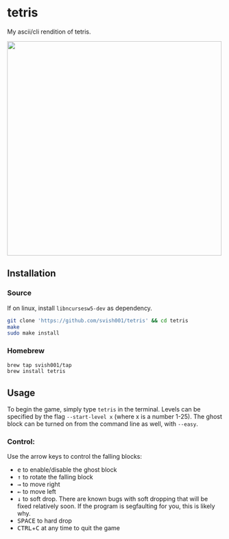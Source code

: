 # tetris
My ascii/cli rendition of tetris.

<img src=docs/.gif width=500px>

## Installation

### Source
If on linux, install `libncursesw5-dev` as dependency.

```bash
git clone 'https://github.com/svish001/tetris' && cd tetris
make
sudo make install
```
### Homebrew
```bash
brew tap svish001/tap
brew install tetris
```

## Usage 

To begin the game, simply type `tetris` in the terminal. Levels can be specified by the flag `--start-level x` (where x is a number 1-25). The ghost block can be turned on from the command line as well, with `--easy`.

### Control:
Use the arrow keys to control the falling blocks:  
- <kbd>e</kbd> to enable/disable the ghost block
- <kbd>↑</kbd> to rotate the falling block
- <kbd>→</kbd> to move right
- <kbd>←</kbd> to move left
- <kbd>↓</kbd> to soft drop. There are known bugs with soft dropping that will be fixed relatively soon. If the program is segfaulting for you, this is likely why.
- <kbd>SPACE</kbd> to hard drop
- <kbd>CTRL</kbd>+<kbd>C</kbd> at any time to quit the game
